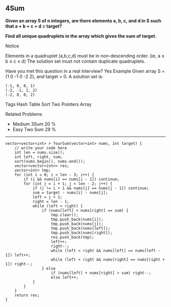 ## 4Sum  ##

**Given an array S of n integers, are there elements a, b, c, and d in S such that a + b + c + d = target?**

**Find all unique quadruplets in the array which gives the sum of target.**

 Notice

Elements in a quadruplet (a,b,c,d) must be in non-descending order. (ie, a ≤ b ≤ c ≤ d)
The solution set must not contain duplicate quadruplets.

Have you met this question in a real interview? Yes
Example
Given array S = {1 0 -1 0 -2 2}, and target = 0. A solution set is:

	(-1, 0, 0, 1)
	(-2, -1, 1, 2)
	(-2, 0, 0, 2)

Tags 
Hash Table Sort Two Pointers Array

Related Problems 

- Medium 3Sum 20 %
- Easy Two Sum 29 %

----------
	vector<vector<int> > fourSum(vector<int> nums, int target) {
	    // write your code here
	    int len = nums.size();
	    int left, right, sum;
	    sort(nums.begin(), nums.end());
	    vector<vector<int>> res;
	    vector<int> tmp;
	    for (int i = 0; i < len - 3; i++) {
	        if (i && nums[i] == nums[i - 1]) continue;
	        for (int j = i + 1; j < len - 2; j++) {
	            if (j != i + 1 && nums[j] == nums[j - 1]) continue;
	            sum = target - nums[i] - nums[j];
	            left = j + 1;
	            right = len - 1;
	            while (left < right) {
	                if (nums[left] + nums[right] == sum) {
	                    tmp.clear();
	                    tmp.push_back(nums[i]);
	                    tmp.push_back(nums[j]);
	                    tmp.push_back(nums[left]);
	                    tmp.push_back(nums[right]);
	                    res.push_back(tmp);
	                    left++;
	                    right--;
	                    while (left < right && nums[left] == nums[left - 1]) left++;
	                    while (left < right && nums[right] == nums[right + 1]) right--;
	                } else 
	                    if (nums[left] + nums[right] > sum) right--;
	                    else left++;
	            }
	        }
	    }
	    return res;
	}